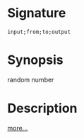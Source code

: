 # Signature
```vikid-signature
input;from;to;output
```

# Synopsis
random number

# Description

[more...](https://en.wikipedia.org/wiki/Random_number_generation)